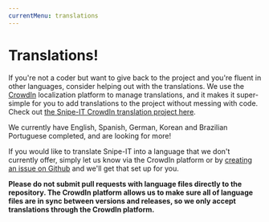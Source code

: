 ```yaml
---
currentMenu: translations
---
```

# Translations!

If you're not a coder but want to give back to the project and you're fluent in other languages, consider helping out with the translations. We use the [CrowdIn](https://crowdin.com) localization platform to manage translations, and it makes it super-simple for you to add translations to the project without messing with code. Check out [the Snipe-IT CrowdIn translation project here](https://crowdin.com/project/snipe-it/).

We currently have English, Spanish, German, Korean and Brazilian Portuguese completed, and are looking for more!

If you would like to translate Snipe-IT into a language that we don't currently offer, simply let us know via the CrowdIn platform or by [creating an issue on Github](https://github.com/snipe/snipe-it/issues) and we'll get that set up for you.

**Please do not submit pull requests with language files directly to the repository. The CrowdIn platform allows us to make sure all of language files are in sync between versions and releases, so we only accept translations through the CrowdIn platform.**
